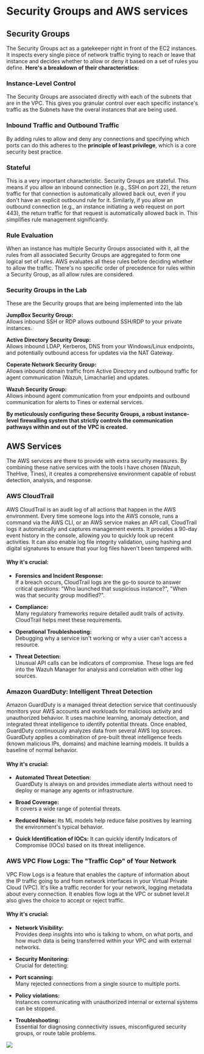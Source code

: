 # Security Groups and AWS services

## Security Groups

The Security Groups act as a gatekeeper right in front of the EC2 instances. It inspects every single piece of network traffic trying to reach or leave that instance and decides whether to allow or deny it based on a set of rules you define.
**Here's a breakdown of their characteristics:**

### Instance-Level Control
The Security Groups are associated directly with each of the subnets that are in the VPC. This gives you granular control over each specific instance's traffic as the Subnets have the overal instances that are being used.

### Inbound Traffic and Outbound Traffic
By adding rules to allow and deny any connections and specifying which ports can do this adheres to the **principle of least privilege**, which is a core security best practice.

### Stateful
This is a very important characteristic. Security Groups are stateful. This means if you allow an inbound connection (e.g., SSH on port 22), the return traffic for that connection is automatically allowed back out, even if you don't have an explicit outbound rule for it. Similarly, if you allow an outbound connection (e.g., an instance initiating a web request on port 443), the return traffic for that request is automatically allowed back in. This simplifies rule management significantly.

### Rule Evaluation
When an instance has multiple Security Groups associated with it, all the rules from all associated Security Groups are aggregated to form one logical set of rules. AWS evaluates all these rules before deciding whether to allow the traffic. There's no specific order of precedence for rules within a Security Group, as all allow rules are considered.

### Security Groups in the Lab
These are the Security groups that are being implemented into the lab

**JumpBox Security Group:**        
Allows inbound SSH or RDP allows outbound SSH/RDP to your private instances.

**Active Directory Security Group:**       
Allows inbound LDAP, Kerberos, DNS from your Windows/Linux endpoints, and potentially outbound access for updates via the NAT Gateway.

**Coperate Network Security Group:**     
Allows inbound domain traffic from Active Directory and outbound traffic for agent communication (Wazuh, Limacharlie) and updates.

**Wazuh Security Group:**      
Allows inbound agent communication from your endpoints and outbound communication for alerts to Tines or external services.

**By meticulously configuring these Security Groups, a robust instance-level firewalling system that strictly controls the communication pathways within and out of the VPC is created.**

## AWS Services
The AWS services are there to provide with extra security measures. By combining these native services with the tools i have chosen (Wazuh, TheHive, Tines), it creates a comprehensive environment capable of robust detection, analysis, and response.

### AWS CloudTrail

AWS CloudTrail is an audit log of all actions that happen in the AWS environment. Every time someone logs into the AWS console, runs a command via the AWS CLI, or an AWS service makes an API call, CloudTrail logs it automatically and captures management events. It provides a 90-day event history in the console, allowing you to quickly look up recent activities. It can also enable log file integrity validation, using hashing and digital signatures to ensure that your log files haven't been tampered with.

#### Why it's crucial: 

- **Forensics and Incident Response:**    
If a breach occurs, CloudTrail logs are the go-to source to answer critical questions: "Who launched that suspicious instance?", "When was that security group modified?".

- **Compliance:**     
Many regulatory frameworks require detailed audit trails of activity. CloudTrail helps meet these requirements.

- **Operational Troubleshooting:**     
 Debugging why a service isn't working or why a user can't access a resource.

- **Threat Detection:**      
 Unusual API calls can be indicators of compromise. These logs are fed into the Wazuh Manager for analysis and correlation with other log sources.


### Amazon GuardDuty: Intelligent Threat Detection 

Amazon GuardDuty is a managed threat detection service that continuously monitors your AWS accounts and workloads for malicious activity and unauthorized behavior. It uses machine learning, anomaly detection, and integrated threat intelligence to identify potential threats. Once enabled, GuardDuty continuously analyzes data from several AWS log sources. GuardDuty applies a combination of pre-built threat intelligence feeds (known malicious IPs, domains) and machine learning models. It builds a baseline of normal behavior.


#### Why it's crucial:

- **Automated Threat Detection:**      
GuardDuty is always on and provides immediate alerts without need to deploy or manage any agents or infrastructure.

- **Broad Coverage:**      
It covers a wide range of potential threats.

- **Reduced Noise:**
Its ML models help reduce false positives by learning the environment's typical behavior.

- **Quick Identification of IOCs:**
It can quickly identify Indicators of Compromise (IOCs) based on its threat intelligence.

### AWS VPC Flow Logs: The "Traffic Cop" of Your Network 

VPC Flow Logs is a feature that enables the capture of information about the IP traffic going to and from network interfaces in your Virtual Private Cloud (VPC). It's like a traffic recorder for your network, logging metadata about every connection. It enables flow logs at the VPC or subnet level.It also gives the choice to accept or reject traffic.

#### Why it's crucial:

- **Network Visibility:**   
 Provides deep insights into who is talking to whom, on what ports, and how much data is being transferred within your VPC and with external networks.

- **Security Monitoring:**    
Crucial for detecting:

- **Port scanning:**    
 Many rejected connections from a single source to multiple ports.

- **Policy violations:**    
 Instances communicating with unauthorized internal or external systems can be stopped.

- **Troubleshooting:**     
Essential for diagnosing connectivity issues, misconfigured security groups, or route table problems.

<a href ="https://github.com/TIN0-m/Home-Lab/blob/main/Mitre_Attack_and_IS27001_principles.md"><img src="https://img.shields.io/badge/-Next%20Section-FF0000?&style=for-the-badge&logoColor=white" /><a/>
